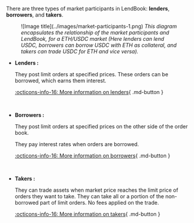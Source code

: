 There are three types of market participants in LendBook: **lenders**, **borrowers**, and **takers**.

<figure markdown>
  ![Image title](../images/market-participants-1.png)
  <em>This diagram encapsulates the relationship of the market participants and LendBook, for a ETH/USDC market (Here lenders can lend USDC, borrowers can borrow USDC with ETH as collateral, and takers can trade USDC for ETH and vice versa).</em>
</figure>


* **Lenders :** 

    They post limit orders at specified prices. These orders can be borrowed, which earns them interest.

    [:octicons-info-16: More information on lenders](../../users/lender){ .md-button }


<br>

* **Borrowers :** 

    They post limit orders at specified prices on the other side of the order book. 

    They pay interest rates when orders are borrowed. 

    [:octicons-info-16: More information on borrowers](../../users/borrower){ .md-button }
    
<br>

* **Takers :** 

    They can trade assets when market price reaches the limit price of orders they want to take.  They can take all or a portion of the non-borrowed part of limit orders. No fees applied on the trade. 
    
    [:octicons-info-16: More information on takers](../../users/taker){ .md-button }

<br>

